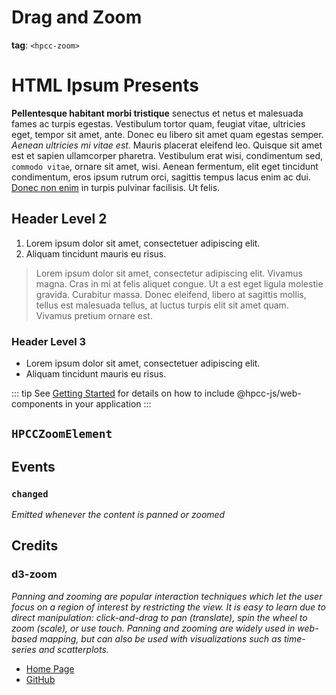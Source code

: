 # Drag and Zoom

**tag**: `<hpcc-zoom>`

<ClientOnly>
  <hpcc-preview style="width:100%;height:600px">
    <hpcc-zoom x="10" y="10" scale="0.63" style="width:100%;height:600px">
      <h1>HTML Ipsum Presents</h1>
      <p><strong>Pellentesque habitant morbi tristique</strong> senectus et netus et malesuada fames ac turpis egestas. Vestibulum tortor quam, feugiat vitae, ultricies eget, tempor sit amet, ante. Donec eu libero sit amet quam egestas semper. <em>Aenean ultricies mi vitae est.</em> Mauris placerat eleifend leo. Quisque sit amet est et sapien ullamcorper pharetra. Vestibulum erat wisi, condimentum sed, <code>commodo vitae</code>, ornare sit amet, wisi. Aenean fermentum, elit eget tincidunt condimentum, eros ipsum rutrum orci, sagittis tempus lacus enim ac dui. <a href="#">Donec non enim</a> in turpis pulvinar facilisis. Ut felis.</p>
      <h2>Header Level 2</h2>
      <ol>
      <li>Lorem ipsum dolor sit amet, consectetuer adipiscing elit.</li>
      <li>Aliquam tincidunt mauris eu risus.</li>
      </ol>
      <blockquote><p>Lorem ipsum dolor sit amet, consectetur adipiscing elit. Vivamus magna. Cras in mi at felis aliquet congue. Ut a est eget ligula molestie gravida. Curabitur massa. Donec eleifend, libero at sagittis mollis, tellus est malesuada tellus, at luctus turpis elit sit amet quam. Vivamus pretium ornare est.</p></blockquote>
      <h3>Header Level 3</h3>
      <ul>
        <li>Lorem ipsum dolor sit amet, consectetuer adipiscing elit.</li>
        <li>Aliquam tincidunt mauris eu risus.</li>
      </ul>
    </hpcc-zoom>
  </hpcc-preview>
</ClientOnly>

::: tip
See [Getting Started](../../../README) for details on how to include @hpcc-js/web-components in your application
:::

## `HPCCZoomElement`

## Events

### `changed`

_Emitted whenever the content is panned or zoomed_

## Credits

### d3-zoom

_Panning and zooming are popular interaction techniques which let the user focus on a region of interest by restricting the view. It is easy to learn due to direct manipulation: click-and-drag to pan (translate), spin the wheel to zoom (scale), or use touch. Panning and zooming are widely used in web-based mapping, but can also be used with visualizations such as time-series and scatterplots._

* [Home Page](https://observablehq.com/collection/@d3/d3-zoom)
* [GitHub](https://github.com/d3/d3-zoom)

